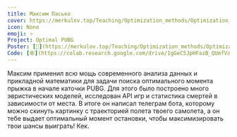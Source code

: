 ```yaml
---
title: Максим Пасько
cover: https://merkulov.top/Teaching/Optimization_methods/Optimization_methods_/Лучшие_проекты_по_оптимизации_2020/Максим_Пасько/pasko.png
icon: None
emoji: ⭐
Project: Optimal PUBG
Poster: [📎](https://merkulov.top/Teaching/Optimization_methods/Optimization_methods_/Лучшие_проекты_по_оптимизации_2020/Максим_Пасько/pasko.pdf)
Code: [🕸](https://colab.research.google.com/drive/1gGeC5JpHFazB_QUmfVahIYH9htjTifcY)
---
```


Максим применил всю мощь современного анализа данных и прикладной математики для задачи поиска оптимального момента прыжка в начале каточки PUBG. Для этого было построено много эвристических моделей, исследован API игр и статистика смертей в зависимости от места. В итоге он написал телеграм бота, которому можно скинуть картинку с траекторией полета твоего самолета, а он тебе выдает оптимальный момент остановки, чтобы максимизировать твои шансы выиграть! Кек.
